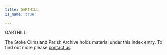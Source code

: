 ```yaml
---
title: GARTHILL
is_name: true

---
```


GARTHILL


The Stoke Climsland Parish Archive holds material under this index entry. To find out more please [contact us](/contact/)
